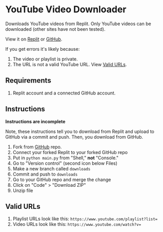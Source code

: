 # YouTube Video Downloader
Downloads YouTube videos from Replit. Only YouTube videos can be downloaded (other sites have not been tested).

View it on [Replit](https://replit.com/@Vomet/YouTube-Downloader#main.py) or [GitHub](https://github.com/Vomet/YouTube-Video-Downloader).

If you get errors it's likely because:

  1. The video or playlist is private.
  2. The URL is not a valid YouTube URL. View [Valid URLs](#Valid-URLs).

## Requirements
1. Replit account and a connected GitHub account.

## Instructions
**Instructions are incomplete**

Note, these instructions tell you to download from Replit and upload to GitHub via a commit and push. Then, you download from GitHub.

  1. Fork from [GitHub](https://github.com/Vomet/YouTube-Video-Downloader) repo.
  2. Connect your forked Replit to your forked GitHub repo
  3. Put in `python main.py` from "Shell," **not** "Console."
  4. Go to "Version control" (second icon below Files)
  5. Make a new branch called `downloads`
  6. Commit and push to `downloads`
  7. Go to your GitHub repo and merge the change
  8. Click on "Code" > "Download ZIP"
  9. Unzip file

## Valid URLs
1. Playlist URLs look like this: `https://www.youtube.com/playlist?list=`
2. Video URLs look like this: `https://www.youtube.com/watch?v=`
